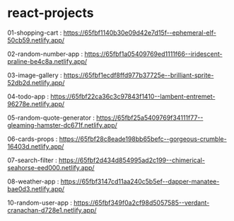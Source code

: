 # react-projects
01-shopping-cart : https://65fbf1140b30e09d42e7d15f--ephemeral-elf-50cb59.netlify.app/

02-random-number-app : https://65fbf1a05409769ed1111f66--iridescent-praline-be4c8a.netlify.app/

03-image-gallery : https://65fbf1ecdf8ffd977b37725e--brilliant-sprite-52db2d.netlify.app/

04-todo-app : https://65fbf22ca36c3c97843f1410--lambent-entremet-96278e.netlify.app/

05-random-quote-generator : https://65fbf25a5409769f34111f77--gleaming-hamster-dc671f.netlify.app/

06-cards-props : https://65fbf28c8eade198bb65befc--gorgeous-crumble-16403d.netlify.app/

07-search-filter : https://65fbf2d434d854995ad2c199--chimerical-seahorse-eed000.netlify.app/

08-weather-app : https://65fbf3147cd11aa240c5b5ef--dapper-manatee-bae0d3.netlify.app/

10-random-user-app : https://65fbf349f0a2cf98d5057585--verdant-cranachan-d728e1.netlify.app/

